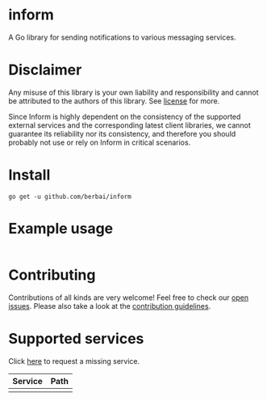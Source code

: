 # inform
 A Go library for sending notifications to various messaging services.

# Disclaimer
Any misuse of this library is your own liability and responsibility and cannot be attributed to the authors of this library. See [license](https://github.com/berbai/inform/blob/main/LICENSE) for more.

Since Inform is highly dependent on the consistency of the supported external services and the corresponding latest client libraries, we cannot guarantee its reliability nor its consistency, and therefore you should probably not use or rely on Inform in critical scenarios.

# Install

```shell
go get -u github.com/berbai/inform
```

# Example usage

```go

```


# Contributing

Contributions of all kinds are very welcome! Feel free to check our [open issues](https://github.com/berbai/inform/issues). Please also take a look at the [contribution guidelines](https://github.com/berbai/inform/blob/main/CONTRIBUTING.md).

# Supported services

Click [here](https://github.com/berbai/inform/issues/new?assignees=&labels=affects%2Fservices%2C+good+first+issue%2C+hacktoberfest%2C+help+wanted%2C+type%2Fenhancement%2C+up+for+grabs&template=service-request.md&title=feat%28service%29%3A+Add+%5BSERVICE+NAME%5D+service) to request a missing service.

|Service |	Path|
|:---|:---|
| | |
